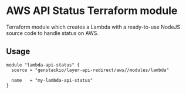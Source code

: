 # AWS API Status Terraform module

Terraform module which creates a Lambda with a ready-to-use NodeJS source code to handle
status on AWS.

## Usage

```hcl
module "lambda-api-status" {
  source = "genstackio/layer-api-redirect/aws//modules/lambda"

  name   = "my-lambda-api-status"
}
```

